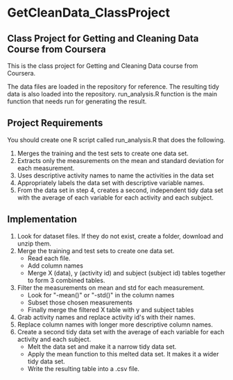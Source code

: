 # GetCleanData_ClassProject
## Class Project for Getting and Cleaning Data Course from Coursera

This is the class project for Getting and Cleaning Data course from Coursera.

The data files are loaded in the repository for reference.
The resulting tidy data is also loaded into the repository.
run_analysis.R function is the main function that needs run for generating the result.

## Project Requirements
You should create one R script called run_analysis.R that does the following. 
1. Merges the training and the test sets to create one data set.
2. Extracts only the measurements on the mean and standard deviation for each measurement. 
3. Uses descriptive activity names to name the activities in the data set
4. Appropriately labels the data set with descriptive variable names. 
5. From the data set in step 4, creates a second, independent tidy data set with the average of each variable for each activity and each subject.

## Implementation
1. Look for dataset files. If they do not exist, create a folder, download and unzip them.
2. Merge the training and test sets to create one data set.
    + Read each file.
    + Add column names
    + Merge X (data), y (activity id) and subject (subject id) tables together to form 3 combined tables.
3. Filter the measurements on mean and std for each measurement.
    + Look for "-mean()" or "-std()" in the column names
    + Subset those chosen measurements
    + Finally merge the filtered X table with y and subject tables
4. Grab activity names and replace activity id's with their names.
5. Replace column names with longer more descriptive column names.
6. Create a second tidy data set with the average of each variable for each activity and each subject.
    + Melt the data set and make it a narrow tidy data set.
    + Apply the mean function to this melted data set. It makes it a wider tidy data set.
    + Write the resulting table into a .csv file.

